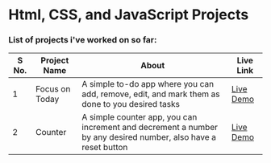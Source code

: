 # Html, CSS, and JavaScript Projects

### List of projects i've worked on so far: 

| S No. | Project Name       |About| Live Link          |
|-------|---------------------|--------|--------------------|
| 1     | Focus on Today        |A simple to-do app where you can add, remove, edit, and mark them as done to you desired tasks| [Live Demo](https://focusontodaybyme.netlify.app/)   |
| 2     | Counter    |A simple counter app, you can increment and decrement a number by any desired number, also have a reset button| [Live Demo](https://mycounterbash.netlify.app/)   |
